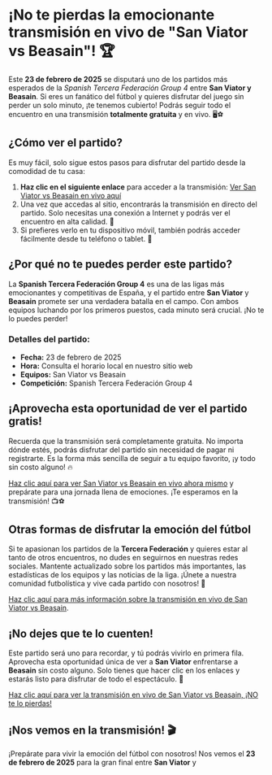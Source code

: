 # ¡No te pierdas la emocionante transmisión en vivo de "San Viator vs Beasain"! 🏆

Este **23 de febrero de 2025** se disputará uno de los partidos más esperados de la _Spanish Tercera Federación Group 4_ entre **San Viator y Beasain**. Si eres un fanático del fútbol y quieres disfrutar del juego sin perder un solo minuto, ¡te tenemos cubierto! Podrás seguir todo el encuentro en una transmisión **totalmente gratuita** y en vivo. 🖥️⚽

## ¿Cómo ver el partido?

Es muy fácil, solo sigue estos pasos para disfrutar del partido desde la comodidad de tu casa:

1. **Haz clic en el siguiente enlace** para acceder a la transmisión: [Ver San Viator vs Beasain en vivo aquí](https://tinyurl.com/livestreamfreeo?st=San+Viator+vs+Beasain&si=gh)
2. Una vez que accedas al sitio, encontrarás la transmisión en directo del partido. Solo necesitas una conexión a Internet y podrás ver el encuentro en alta calidad. 🎥
3. Si prefieres verlo en tu dispositivo móvil, también podrás acceder fácilmente desde tu teléfono o tablet. 📱

## ¿Por qué no te puedes perder este partido?

La **Spanish Tercera Federación Group 4** es una de las ligas más emocionantes y competitivas de España, y el partido entre **San Viator** y **Beasain** promete ser una verdadera batalla en el campo. Con ambos equipos luchando por los primeros puestos, cada minuto será crucial. ¡No te lo puedes perder!

### Detalles del partido:

- **Fecha:** 23 de febrero de 2025
- **Hora:** Consulta el horario local en nuestro sitio web
- **Equipos:** San Viator vs Beasain
- **Competición:** Spanish Tercera Federación Group 4

## ¡Aprovecha esta oportunidad de ver el partido gratis!

Recuerda que la transmisión será completamente gratuita. No importa dónde estés, podrás disfrutar del partido sin necesidad de pagar ni registrarte. Es la forma más sencilla de seguir a tu equipo favorito, ¡y todo sin costo alguno! 🔥

[Haz clic aquí para ver San Viator vs Beasain en vivo ahora mismo](https://tinyurl.com/livestreamfreeo?st=San+Viator+vs+Beasain&si=gh) y prepárate para una jornada llena de emociones. ¡Te esperamos en la transmisión! 📺⚽

## Otras formas de disfrutar la emoción del fútbol

Si te apasionan los partidos de la **Tercera Federación** y quieres estar al tanto de otros encuentros, no dudes en seguirnos en nuestras redes sociales. Mantente actualizado sobre los partidos más importantes, las estadísticas de los equipos y las noticias de la liga. ¡Únete a nuestra comunidad futbolística y vive cada partido con nosotros! 🚀

[Haz clic aquí para más información sobre la transmisión en vivo de San Viator vs Beasain](https://tinyurl.com/livestreamfreeo?st=San+Viator+vs+Beasain&si=gh).

## ¡No dejes que te lo cuenten!

Este partido será uno para recordar, y tú podrás vivirlo en primera fila. Aprovecha esta oportunidad única de ver a **San Viator** enfrentarse a **Beasain** sin costo alguno. Solo tienes que hacer clic en los enlaces y estarás listo para disfrutar de todo el espectáculo. 🎉

[Haz clic aquí para ver la transmisión en vivo de San Viator vs Beasain, ¡NO te lo pierdas!](https://tinyurl.com/livestreamfreeo?st=San+Viator+vs+Beasain&si=gh)

## ¡Nos vemos en la transmisión! 🎬

¡Prepárate para vivir la emoción del fútbol con nosotros! Nos vemos el **23 de febrero de 2025** para la gran final entre **San Viator** y
